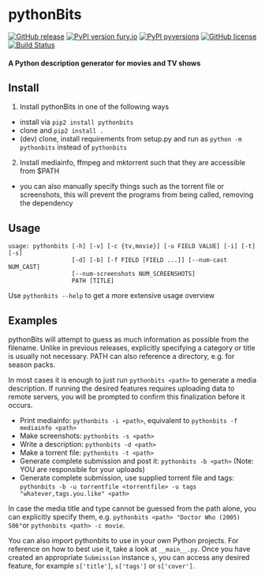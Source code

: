 # pythonBits
[![GitHub release](https://img.shields.io/github/release/mueslo/pythonbits.svg)](https://GitHub.com/mueslo/pythonBits/releases/)
[![PyPI version fury.io](https://badge.fury.io/py/pythonbits.svg)](https://pypi.python.org/pypi/pythonbits/)
[![PyPI pyversions](https://img.shields.io/pypi/pyversions/pythonbits.svg)](https://pypi.python.org/pypi/pythonbits/)
[![GitHub license](https://img.shields.io/github/license/mueslo/pythonbits.svg)](https://github.com/mueslo/pythonbits/blob/master/LICENSE)
[![Build Status](https://travis-ci.org/mueslo/pythonBits.svg?branch=master)](https://travis-ci.org/mueslo/pythonBits)
#### A Python description generator for movies and TV shows

## Install
1. Install pythonBits in one of the following ways
  * install via `pip2 install pythonbits`
  * clone and `pip2 install .`
  * (dev) clone, install requirements from setup.py and run as `python -m pythonbits` instead of `pythonbits`

2. Install mediainfo, ffmpeg and mktorrent such that they are accessible from $PATH
  * you can also manually specify things such as the torrent file or screenshots, this will prevent the programs from being called, removing the dependency

## Usage
```
usage: pythonbits [-h] [-v] [-c {tv,movie}] [-u FIELD VALUE] [-i] [-t] [-s]
                  [-d] [-b] [-f FIELD [FIELD ...]] [--num-cast NUM_CAST]
                  [--num-screenshots NUM_SCREENSHOTS]
                  PATH [TITLE]
```
Use `pythonbits --help` to get a more extensive usage overview

## Examples
pythonBits will attempt to guess as much information as possible from the filename. Unlike in previous releases, explicitly specifying a category or title is usually not necessary. PATH can also reference a directory, e.g. for season packs.

In most cases it is enough to just run `pythonbits <path>` to generate a media description. If running the desired features requires uploading data to remote servers, you will be prompted to confirm this finalization before it occurs.

* Print mediainfo: `pythonbits -i <path>`, equivalent to `pythonbits -f mediainfo <path>`
* Make screenshots: `pythonbits -s <path>`
* Write a description: `pythonbits -d <path>`
* Make a torrent file: `pythonbits -t <path>`
* Generate complete submission and post it: `pythonbits -b <path>` (Note: YOU are responsible for your uploads)
* Generate complete submission, use supplied torrent file and tags: `pythonbits -b -u torrentfile <torrentfile> -u tags "whatever,tags.you.like" <path>`

In case the media title and type cannot be guessed from the path alone, you can explicitly specify them, e.g. `pythonbits <path> "Doctor Who (2005) S06"`or `pythonbits <path> -c movie`.

You can also import pythonbits to use in your own Python projects. For reference on how to best use it, take a look at `__main__.py`. Once you have created an appropriate `Submission` instance `s`, you can access any desired feature, for example `s['title']`, `s['tags']` or `s['cover']`.
